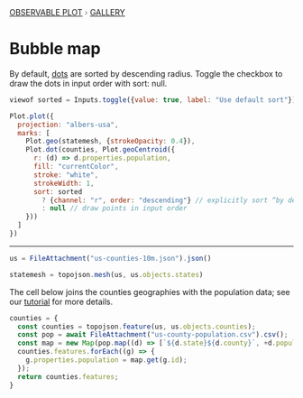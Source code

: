 <div style="color: grey; font: 13px/25.5px var(--sans-serif); text-transform: uppercase;"><h1 style="display: none;">Plot: Bubble map</h1><a href="/plot">Observable Plot</a> › <a href="/@observablehq/plot-gallery">Gallery</a></div>

# Bubble map

By default, [dots](https://observablehq.com/plot/marks/dot) are sorted by descending radius. Toggle the checkbox to draw the dots in input order with sort: null.

```js
viewof sorted = Inputs.toggle({value: true, label: "Use default sort"})
```

```js echo
Plot.plot({
  projection: "albers-usa",
  marks: [
    Plot.geo(statemesh, {strokeOpacity: 0.4}),
    Plot.dot(counties, Plot.geoCentroid({
      r: (d) => d.properties.population,
      fill: "currentColor",
      stroke: "white",
      strokeWidth: 1,
      sort: sorted
        ? {channel: "r", order: "descending"} // explicitly sort “by descending radius”, which is the default
        : null // draw points in input order
    }))
  ]
})
```

---

```js echo
us = FileAttachment("us-counties-10m.json").json()
```

```js echo
statemesh = topojson.mesh(us, us.objects.states)
```

The cell below joins the counties geographies with the population data; see our [tutorial](https://observablehq.com/@observablehq/build-your-first-choropleth-map-with-observable-plot) for more details.

```js echo
counties = {
  const counties = topojson.feature(us, us.objects.counties);
  const pop = await FileAttachment("us-county-population.csv").csv();
  const map = new Map(pop.map((d) => [`${d.state}${d.county}`, +d.population]));
  counties.features.forEach((g) => {
    g.properties.population = map.get(g.id);
  });
  return counties.features;
}
```
